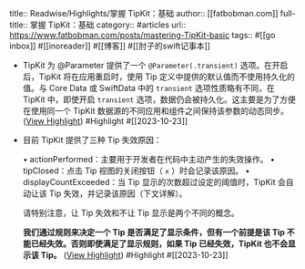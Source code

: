 title:: Readwise/Highlights/掌握 TipKit：基础
author:: [[fatbobman.com]]
full-title:: 掌握 TipKit：基础
category:: #articles
url:: https://www.fatbobman.com/posts/mastering-TipKit-basic
tags:: #[[go inbox]] #[[inoreader]] #[[博客]] #[[肘子的swift记事本]]
- TipKit 为 @Parameter 提供了一个 `@Parameter(.transient)` 选项。在开启后，TipKit 将在应用重启时，使用 Tip 定义中提供的默认值而不使用持久化的值。与 Core Data 或 SwiftData 中的 `transient` 选项性质略有不同，在 TipKit 中，即使开启 `transient` 选项，数据仍会被持久化。这主要是为了方便在使用同一个 TipKit 数据源的不同应用和组件之间保持该参数的动态同步。 ([View Highlight](https://read.readwise.io/read/01hdd49bcseqvrgrctra1f1pdp)) #Highlight #[[2023-10-23]]
- 目前 TipKit 提供了三种 Tip 失效原因：
  
  •   actionPerformed：主要用于开发者在代码中主动产生的失效操作。
  •   tipClosed：点击 Tip 视图的关闭按钮（ `x` ）时会记录该原因。
  •   displayCountExceeded：当 Tip 显示的次数超过设定的阈值时，TipKit 会自动让该 Tip 失效，并记录该原因（下文详解）。
  
  请特别注意，让 Tip 失效和不让 Tip 显示是两个不同的概念。
  
  **我们通过规则来决定一个 Tip 是否满足了显示条件，但有一个前提是该 Tip 不能已经失效。否则即使满足了显示规则，如果 Tip 已经失效，TipKit 也不会显示该 Tip。** ([View Highlight](https://read.readwise.io/read/01hdd4g9y27s1n78nvaj2tmm6e)) #Highlight #[[2023-10-23]]